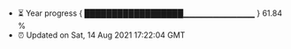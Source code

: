 - ⏳ Year progress { ██████████████████▁▁▁▁▁▁▁▁▁▁▁▁ } 61.84 %
- ⏰ Updated on Sat, 14 Aug 2021 17:22:04 GMT

